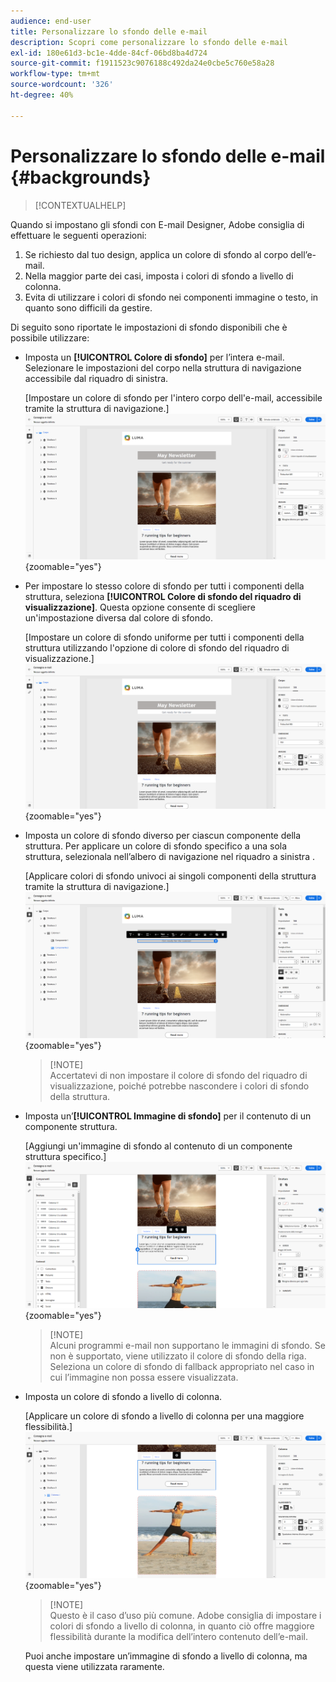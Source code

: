 ```yaml
---
audience: end-user
title: Personalizzare lo sfondo delle e-mail
description: Scopri come personalizzare lo sfondo delle e-mail
exl-id: 180e61d3-bc1e-4dde-84cf-06bd8ba4d724
source-git-commit: f1911523c9076188c492da24e0cbe5c760e58a28
workflow-type: tm+mt
source-wordcount: '326'
ht-degree: 40%

---
```


# Personalizzare lo sfondo delle e-mail {#backgrounds}

>[!CONTEXTUALHELP]
>
Quando si impostano gli sfondi con E-mail Designer, Adobe consiglia di effettuare le seguenti operazioni:

1. Se richiesto dal tuo design, applica un colore di sfondo al corpo dell’e-mail.
1. Nella maggior parte dei casi, imposta i colori di sfondo a livello di colonna.
1. Evita di utilizzare i colori di sfondo nei componenti immagine o testo, in quanto sono difficili da gestire.

Di seguito sono riportate le impostazioni di sfondo disponibili che è possibile utilizzare:

* Imposta un **[!UICONTROL Colore di sfondo]** per l’intera e-mail. Selezionare le impostazioni del corpo nella struttura di navigazione accessibile dal riquadro di sinistra.

  [Impostare un colore di sfondo per l&#39;intero corpo dell&#39;e-mail, accessibile tramite la struttura di navigazione.]\
  ![](assets/background_1.png){zoomable="yes"}

* Per impostare lo stesso colore di sfondo per tutti i componenti della struttura, seleziona **[!UICONTROL Colore di sfondo del riquadro di visualizzazione]**. Questa opzione consente di scegliere un&#39;impostazione diversa dal colore di sfondo.

  [Impostare un colore di sfondo uniforme per tutti i componenti della struttura utilizzando l&#39;opzione di colore di sfondo del riquadro di visualizzazione.]\
  ![](assets/background_2.png){zoomable="yes"}

* Imposta un colore di sfondo diverso per ciascun componente della struttura. Per applicare un colore di sfondo specifico a una sola struttura, selezionala nell’albero di navigazione nel riquadro a sinistra .

  [Applicare colori di sfondo univoci ai singoli componenti della struttura tramite la struttura di navigazione.]\
  ![](assets/background_3.png){zoomable="yes"}

  >[!NOTE]\
  Accertatevi di non impostare il colore di sfondo del riquadro di visualizzazione, poiché potrebbe nascondere i colori di sfondo della struttura.

* Imposta un’**[!UICONTROL Immagine di sfondo]** per il contenuto di un componente struttura.

  [Aggiungi un&#39;immagine di sfondo al contenuto di un componente struttura specifico.]\
  ![](assets/background_4.png){zoomable="yes"}

  >[!NOTE]\
  Alcuni programmi e-mail non supportano le immagini di sfondo. Se non è supportato, viene utilizzato il colore di sfondo della riga. Seleziona un colore di sfondo di fallback appropriato nel caso in cui l’immagine non possa essere visualizzata.

* Imposta un colore di sfondo a livello di colonna.

  [Applicare un colore di sfondo a livello di colonna per una maggiore flessibilità.]\
  ![](assets/background_5.png){zoomable="yes"}

  >[!NOTE]\
  Questo è il caso d’uso più comune. Adobe consiglia di impostare i colori di sfondo a livello di colonna, in quanto ciò offre maggiore flessibilità durante la modifica dell’intero contenuto dell’e-mail.

  Puoi anche impostare un’immagine di sfondo a livello di colonna, ma questa viene utilizzata raramente.